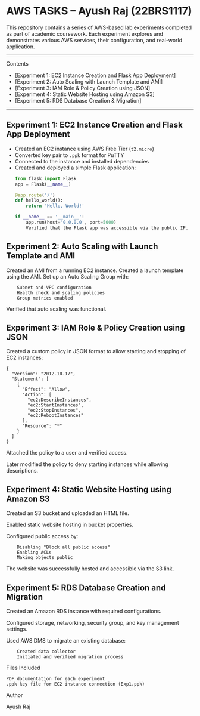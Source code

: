 # AWS TASKS – Ayush Raj (22BRS1117)

This repository contains a series of AWS-based lab experiments completed as part of academic coursework. Each experiment explores and demonstrates various AWS services, their configuration, and real-world application.

---

Contents

- [Experiment 1: EC2 Instance Creation and Flask App Deployment]
- [Experiment 2: Auto Scaling with Launch Template and AMI]
- [Experiment 3: IAM Role & Policy Creation using JSON]
- [Experiment 4: Static Website Hosting using Amazon S3]
- [Experiment 5: RDS Database Creation & Migration]

---

## Experiment 1: EC2 Instance Creation and Flask App Deployment

- Created an EC2 instance using AWS Free Tier (`t2.micro`)
- Converted key pair to `.ppk` format for PuTTY
- Connected to the instance and installed dependencies
- Created and deployed a simple Flask application:
    ```python
    from flask import Flask
    app = Flask(__name__)

    @app.route('/')
    def hello_world():
        return 'Hello, World!'

    if __name__ == '__main__':
        app.run(host='0.0.0.0', port=5000)
        Verified that the Flask app was accessible via the public IP.


## Experiment 2: Auto Scaling with Launch Template and AMI

Created an AMI from a running EC2 instance.
Created a launch template using the AMI.
Set up an Auto Scaling Group with:

        Subnet and VPC configuration
        Health check and scaling policies
        Group metrics enabled

Verified that auto scaling was functional.

## Experiment 3: IAM Role & Policy Creation using JSON

Created a custom policy in JSON format to allow starting and stopping of EC2 instances:

    {
      "Version": "2012-10-17",
      "Statement": [
        {
          "Effect": "Allow",
          "Action": [
            "ec2:DescribeInstances",
            "ec2:StartInstances",
            "ec2:StopInstances",
            "ec2:RebootInstances"
          ],
          "Resource": "*"
        }
      ]
    }

Attached the policy to a user and verified access.

Later modified the policy to deny starting instances while allowing descriptions.

## Experiment 4: Static Website Hosting using Amazon S3

Created an S3 bucket and uploaded an HTML file.

Enabled static website hosting in bucket properties.

Configured public access by:

        Disabling "Block all public access"
        Enabling ACLs
        Making objects public
The website was successfully hosted and accessible via the S3 link.

## Experiment 5: RDS Database Creation and Migration

Created an Amazon RDS instance with required configurations.

Configured storage, networking, security group, and key management settings.

Used AWS DMS to migrate an existing database:

        Created data collector
        Initiated and verified migration process

Files Included

    PDF documentation for each experiment
    .ppk key file for EC2 instance connection (Exp1.ppk)

Author

Ayush Raj








